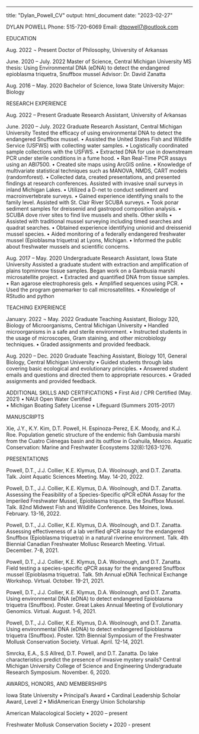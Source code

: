 ---
title: "Dylan_Powell_CV"
output: html_document
date: "2023-02-27"


DYLAN POWELL
Phone: 515-720-6069
Email: dtpowell7@outlook.com

EDUCATION

Aug. 2022 ¬ Present
Doctor of Philosophy, University of Arkansas 

June. 2020 – July. 2022
Master of Science, Central Michigan University
MS thesis: Using Environmental DNA (eDNA) to detect the endangered epioblasma triquetra, Snuffbox mussel
Advisor: Dr. David Zanatta

Aug. 2016 – May. 2020
Bachelor of Science, Iowa State University
Major: Biology

RESEARCH EXPERIENCE

Aug. 2022 – Present
Graduate Research Assistant, University of Arkansas

June. 2020 – July. 2022
Graduate Research Assistant, Central Michigan University
Tested the efficacy of using environmental DNA to detect the endangered Snuffbox mussel.
  •	Assisted the United States Fish and Wildlife Service (USFWS) with collecting water samples.
  •	Logistically coordinated sample collections with the USFWS.
  •	Extracted DNA for use in downstream PCR under sterile conditions in a fume hood.
  •	Ran Real-Time PCR assays using an ABI7500.
  •	Created site maps using ArcGIS online.
  •	Knowledge of multivariate statistical techniques such as MANOVA, NMDS, CART models (randomforest).
  •	Collected data, created presentations, and presented findings at research conferences.
Assisted with invasive snail surveys in inland Michigan Lakes. 
  •	Utilized a D-net to conduct sediment and macroinvertebrate surveys. 
  •	Gained experience identifying snails to the family level.
Assisted with St. Clair River SCUBA surveys.
  •	Took ponar sediment samples for dreissenid and gastropod composition analysis. 
  •	SCUBA dove river sites to find live mussels and shells. 
Other skills
  •	Assisted with traditional mussel surveying including timed searches and quadrat searches. 
  •	Obtained experience identifying unionid and dreissenid mussel species.
  •	Aided monitoring of a federally endangered freshwater mussel (Epioblasma triquetra) at Lyons, Michigan.
  •	Informed the public about freshwater mussels and scientific concerns.

Aug. 2017 – May. 2020
Undergraduate Research Assistant, Iowa State University 
Assisted a graduate student with extraction and amplification of plains topminnow tissue samples. Began work on a Gambusia marshi microsatellite project. 
  •	Extracted and quantified DNA from tissue samples. 
  •	Ran agarose electrophoresis gels.
  •	Amplified sequences using PCR.
  •	Used the program genemarker to call microsatellites.
  •	Knowledge of RStudio and python 
  
TEACHING EXPERIENCE

January. 2022 ¬ May. 2022
Graduate Teaching Assistant, Biology 320, Biology of Microorganisms, Central Michigan University
  •	Handled microorganisms in a safe and sterile environment. 
  •	Instructed students in the usage of microscopes, Gram staining, and other microbiology techniques. 
  •	Graded assignments and provided feedback.
  
Aug. 2020 – Dec. 2020
Graduate Teaching Assistant, Biology 101, General Biology, Central Michigan University
  •	Guided students through labs covering basic ecological and evolutionary principles.
  •	Answered student emails and questions and directed them to appropriate resources.
  •	Graded assignments and provided feedback.

ADDITIONAL SKILLS AND CERTIFICATIONS
  •	First Aid / CPR Certified (May. 2021)
  •	NAUI Open Water Certified 	
  •	Michigan Boating Safety License
  •	Lifeguard (Summers 2015-2017)
  
MANUSCRIPTS

Xie, J.Y., K.Y. Kim, D.T. Powell, H. Espinoza-Perez, E.K. Moody, and K.J. Roe. Population genetic structure of the endemic fish Gambusia marshi from the Cuatro Ciénegas basin and its outflow in Coahuila, Mexico. Aquatic Conservation: Marine and Freshwater Ecosystems 32(8):1263-1276.

PRESENTATIONS

Powell, D.T., J.J. Collier, K.E. Klymus, D.A. Woolnough, and D.T. Zanatta. Talk. Joint Aquatic Sciences Meeting. May. 14-20, 2022. 

Powell, D.T., J.J. Collier, K.E. Klymus, D.A. Woolnough, and D.T. Zanatta. Assessing the Feasibility of a Species-Specific qPCR eDNA Assay for the Imperiled Freshwater Mussel, Epioblasma triquetra, the Snuffbox Mussel. Talk. 82nd Midwest Fish and Wildlife Conference. Des Moines, Iowa. February. 13-16, 2022. 

Powell, D.T., J.J. Collier, K.E. Klymus, D.A. Woolnough, and D.T. Zanatta. Assessing effectiveness of a lab verified qPCR assay for the endangered Snuffbox (Epioblasma triquetra) in a natural riverine environment. Talk. 4th Biennial Canadian Freshwater Mollusc Research Meeting. Virtual. December. 7-8, 2021. 

Powell, D.T., J.J. Collier, K.E. Klymus, D.A. Woolnough, and D.T. Zanatta. Field testing a species-specific qPCR assay for the endangered Snuffbox mussel (Epioblasma triquetra). Talk. 5th Annual eDNA Technical Exchange Workshop. Virtual. October. 19-21, 2021. 

Powell, D.T., J.J. Collier, K.E. Klymus, D.A. Woolnough, and D.T. Zanatta. Using environmental DNA (eDNA) to detect endangered Epioblasma triquetra (Snuffbox). Poster. Great Lakes Annual Meeting of Evolutionary Genomics. Virtual. August. 1-6, 2021. 

Powell, D.T., J.J. Collier, K.E. Klymus, D.A. Woolnough, and D.T. Zanatta. Using environmental DNA (eDNA) to detect endangered Epioblasma triquetra (Snuffbox). Poster. 12th Biennial Symposium of the Freshwater Mollusk Conservation Society. Virtual. April. 12-14, 2021.

Smrcka, E.A., S.S Allred, D.T. Powell, and D.T. Zanatta. Do lake characteristics predict the presence of invasive mystery snails? Central Michigan University College of Science and Engineering Undergraduate Research Symposium. November. 6, 2020. 

AWARDS, HONORS, AND MEMBERSHIPS

Iowa State University
  •	Principal’s Award
  •	Cardinal Leadership Scholar Award, Level 2
  •	MidAmerican Energy Union Scholarship	

American Malacological Society
•	2020 – present

Freshwater Mollusk Conservation Society
•	2020 - present
	

